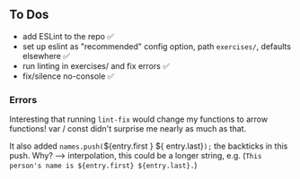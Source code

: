 ## To Dos

* add ESLint to the repo ✅
* set up eslint as "recommended" config option, path `exercises/`, defaults elsewhere  ✅
* run linting in exercises/ and fix errors ✅
* fix/silence no-console ✅

### Errors

Interesting that running `lint-fix` would change my functions to arrow functions! var / const didn't surprise me nearly as much as that.

It also added `names.push(`${entry.first } ${ entry.last}`);` the backticks in this push. Why? --> interpolation, this could be a longer string, e.g. (`This person's name is ${entry.first} ${entry.last}.`)
